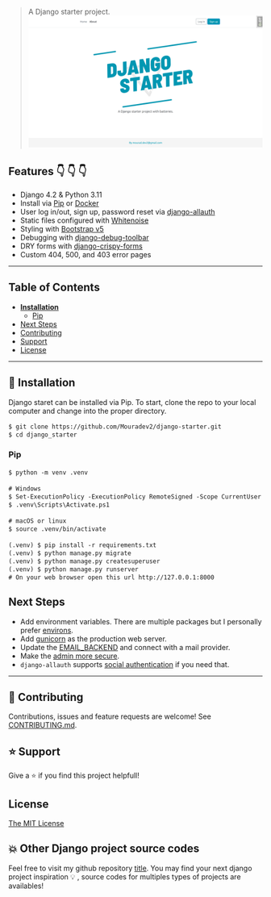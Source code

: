 > A Django starter project. 
![alt text](Screenshot.png)

## Features :point_down: :point_down: :point_down:

- Django 4.2 & Python 3.11
- Install via [Pip](https://pypi.org/project/pip/) or [Docker](https://www.docker.com/)
- User log in/out, sign up, password reset via [django-allauth](https://github.com/pennersr/django-allauth)
- Static files configured with [Whitenoise](http://whitenoise.evans.io/en/stable/index.html)
- Styling with [Bootstrap v5](https://getbootstrap.com/)
- Debugging with [django-debug-toolbar](https://github.com/jazzband/django-debug-toolbar)
- DRY forms with [django-crispy-forms](https://github.com/django-crispy-forms/django-crispy-forms)
- Custom 404, 500, and 403 error pages
----

## Table of Contents
* **[Installation](#installation)**
  * [Pip](#pip)
* [Next Steps](#next-steps)
* [Contributing](#contributing)
* [Support](#support)
* [License](#license)

----

## 📖 Installation
Django staret can be installed via Pip. 
To start, clone the repo to your local computer and change into the proper directory.

```
$ git clone https://github.com/Mouradev2/django-starter.git
$ cd django_starter
```

### Pip

```
$ python -m venv .venv

# Windows
$ Set-ExecutionPolicy -ExecutionPolicy RemoteSigned -Scope CurrentUser
$ .venv\Scripts\Activate.ps1

# macOS or linux
$ source .venv/bin/activate

(.venv) $ pip install -r requirements.txt
(.venv) $ python manage.py migrate
(.venv) $ python manage.py createsuperuser
(.venv) $ python manage.py runserver
# On your web browser open this url http://127.0.0.1:8000
```


## Next Steps

- Add environment variables. There are multiple packages but I personally prefer [environs](https://pypi.org/project/environs/).
- Add [gunicorn](https://pypi.org/project/gunicorn/) as the production web server.
- Update the [EMAIL_BACKEND](https://docs.djangoproject.com/en/4.0/topics/email/#module-django.core.mail) and connect with a mail provider.
- Make the [admin more secure](https://opensource.com/article/18/1/10-tips-making-django-admin-more-secure).
- `django-allauth` supports [social authentication](https://django-allauth.readthedocs.io/en/latest/providers.html) if you need that.

----

## 🤝 Contributing

Contributions, issues and feature requests are welcome! See [CONTRIBUTING.md](https://github.com/Mouradev2/django-starter.git/CONTRIBUTING.md).

## ⭐️ Support

Give a ⭐️  if you find this project helpfull!

## License

[The MIT License](LICENSE)

## :boom: Other Django project source codes
Feel free to visit my github repository [title](https://github.com/Mouradev2).
You may find your next django project inspiration :bulb: , source codes for multiples types of projects are availables!
